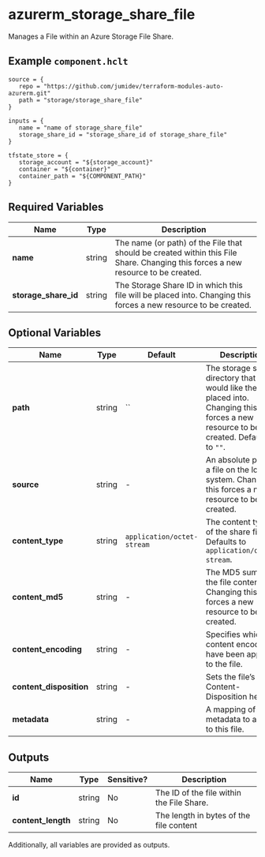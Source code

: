 # azurerm_storage_share_file

Manages a File within an Azure Storage File Share.

## Example `component.hclt`

```hcl
source = {
   repo = "https://github.com/jumidev/terraform-modules-auto-azurerm.git" 
   path = "storage/storage_share_file" 
}

inputs = {
   name = "name of storage_share_file" 
   storage_share_id = "storage_share_id of storage_share_file" 
}

tfstate_store = {
   storage_account = "${storage_account}" 
   container = "${container}" 
   container_path = "${COMPONENT_PATH}" 
}

```

## Required Variables

| Name | Type |  Description |
| ---- | --------- |  ----------- |
| **name** | string |  The name (or path) of the File that should be created within this File Share. Changing this forces a new resource to be created. | 
| **storage_share_id** | string |  The Storage Share ID in which this file will be placed into. Changing this forces a new resource to be created. | 

## Optional Variables

| Name | Type |  Default  |  Description |
| ---- | --------- |  ----------- | ----------- |
| **path** | string |  ``  |  The storage share directory that you would like the file placed into. Changing this forces a new resource to be created. Defaults to `""`. | 
| **source** | string |  -  |  An absolute path to a file on the local system. Changing this forces a new resource to be created. | 
| **content_type** | string |  `application/octet-stream`  |  The content type of the share file. Defaults to `application/octet-stream`. | 
| **content_md5** | string |  -  |  The MD5 sum of the file contents. Changing this forces a new resource to be created. | 
| **content_encoding** | string |  -  |  Specifies which content encodings have been applied to the file. | 
| **content_disposition** | string |  -  |  Sets the file’s Content-Disposition header. | 
| **metadata** | string |  -  |  A mapping of metadata to assign to this file. | 



## Outputs

| Name | Type | Sensitive? | Description |
| ---- | ---- | --------- | --------- |
| **id** | string | No  | The ID of the file within the File Share. | 
| **content_length** | string | No  | The length in bytes of the file content | 

Additionally, all variables are provided as outputs.
